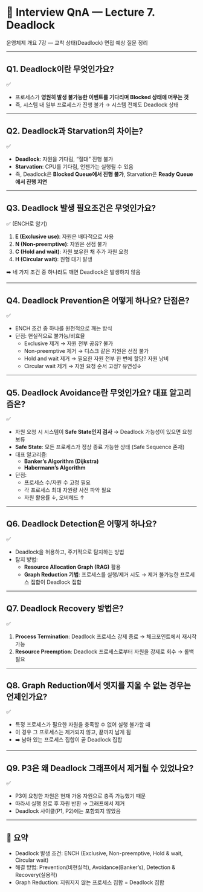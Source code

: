 # 🎤 Interview QnA — Lecture 7. Deadlock

운영체제 개요 7강 — 교착 상태(Deadlock) 면접 예상 질문 정리

---

## Q1. Deadlock이란 무엇인가요?
✅  
- 프로세스가 **영원히 발생 불가능한 이벤트를 기다리며 Blocked 상태에 머무는 것**  
- 즉, 시스템 내 일부 프로세스가 진행 불가 → 시스템 전체도 Deadlock 상태  

---

## Q2. Deadlock과 Starvation의 차이는?
✅  
- **Deadlock**: 자원을 기다림, “절대” 진행 불가  
- **Starvation**: CPU를 기다림, 언젠가는 실행될 수 있음  
- 즉, Deadlock은 **Blocked Queue에서 진행 불가**, Starvation은 **Ready Queue에서 진행 지연**  

---

## Q3. Deadlock 발생 필요조건은 무엇인가요?
✅ (ENCH로 암기)  
1. **E (Exclusive use)**: 자원은 배타적으로 사용  
2. **N (Non-preemptive)**: 자원은 선점 불가  
3. **C (Hold and wait)**: 자원 보유한 채 추가 자원 요청  
4. **H (Circular wait)**: 원형 대기 발생  

➡️ 네 가지 조건 중 하나라도 깨면 Deadlock은 발생하지 않음  

---

## Q4. Deadlock Prevention은 어떻게 하나요? 단점은?
✅  
- ENCH 조건 중 하나를 원천적으로 깨는 방식  
- 단점: 현실적으로 불가능/비효율  
  - Exclusive 제거 → 자원 전부 공유? 불가  
  - Non-preemptive 제거 → 디스크 같은 자원은 선점 불가  
  - Hold and wait 제거 → 필요한 자원 전부 한 번에 할당? 자원 낭비  
  - Circular wait 제거 → 자원 요청 순서 고정? 유연성↓  

---

## Q5. Deadlock Avoidance란 무엇인가요? 대표 알고리즘은?
✅  
- 자원 요청 시 시스템이 **Safe State인지 검사** → Deadlock 가능성이 있으면 요청 보류  
- **Safe State**: 모든 프로세스가 정상 종료 가능한 상태 (Safe Sequence 존재)  
- 대표 알고리즘:  
  - **Banker’s Algorithm (Dijkstra)**  
  - **Habermann’s Algorithm**  
- 단점:  
  - 프로세스 수/자원 수 고정 필요  
  - 각 프로세스 최대 자원량 사전 파악 필요  
  - 자원 활용률 ↓, 오버헤드 ↑  

---

## Q6. Deadlock Detection은 어떻게 하나요?
✅  
- Deadlock을 허용하고, 주기적으로 탐지하는 방법  
- 탐지 방법:  
  - **Resource Allocation Graph (RAG)** 활용  
  - **Graph Reduction 기법**: 프로세스를 실행/제거 시도 → 제거 불가능한 프로세스 집합이 Deadlock 집합  

---

## Q7. Deadlock Recovery 방법은?
✅  
1. **Process Termination**: Deadlock 프로세스 강제 종료 → 체크포인트에서 재시작 가능  
2. **Resource Preemption**: Deadlock 프로세스로부터 자원을 강제로 회수 → 롤백 필요  

---

## Q8. Graph Reduction에서 엣지를 지울 수 없는 경우는 언제인가요?
✅  
- 특정 프로세스가 필요한 자원을 충족할 수 없어 실행 불가할 때  
- 이 경우 그 프로세스는 제거되지 않고, 끝까지 남게 됨  
- ➡️ 남아 있는 프로세스 집합이 곧 Deadlock 집합  

---

## Q9. P3은 왜 Deadlock 그래프에서 제거될 수 있었나요?
✅  
- P3이 요청한 자원은 현재 가용 자원으로 충족 가능했기 때문  
- 따라서 실행 완료 후 자원 반환 → 그래프에서 제거  
- Deadlock 사이클(P1, P2)에는 포함되지 않았음  

---

## 📝 요약
- Deadlock 발생 조건: ENCH (Exclusive, Non-preemptive, Hold & wait, Circular wait)  
- 해결 방법: Prevention(비현실적), Avoidance(Banker’s), Detection & Recovery(실용적)  
- Graph Reduction: 지워지지 않는 프로세스 집합 = Deadlock 집합  
